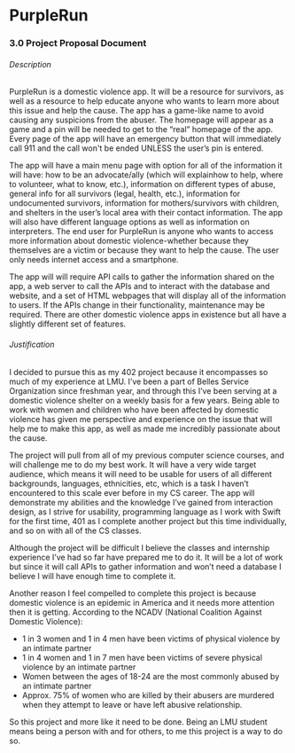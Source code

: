 # PurpleRun

### 3.0 Project Proposal Document

###### Description
PurpleRun is a domestic violence app. It will be a resource for survivors, as well as a resource to help educate anyone who wants to learn more about this issue and help the cause. The app has a game-like name to avoid causing any suspicions from the abuser. The homepage will appear as a game and a pin will be needed to get to the “real” homepage of the app. Every page of the app will have an emergency button that will immediately call 911 and the call won't be ended UNLESS the user’s pin is entered.  

The app will have a main menu page with option for all of the information it will have: how to be an advocate/ally (which will explainhow to help, where to volunteer, what to know, etc.), information on different types of abuse, general info for all survivors (legal, health, etc.), information for undocumented survivors, information for mothers/survivors with children, and shelters in the user’s local area with their contact information. The app will also have different language options as well as information on interpreters. The end user for PurpleRun is anyone who wants to access more information about domestic violence-whether because they themselves are a victim or because they want to help the cause. The user only needs internet access and a smartphone.   

The app will will require API calls to gather the information shared on the app, a web server to call the APIs and to interact with the database and website, and a set of HTML webpages that will display all of the information to users. If the APIs change in their functionality, maintenance may be required. There are other domestic violence apps in existence but all have a slightly different set of features. 

###### Justification 
I decided to pursue this as my 402 project because it encompasses so much of my experience at LMU. I’ve been a part of Belles Service Organization since freshman year, and through this I’ve been serving at a domestic violence shelter on a weekly basis for a few years. Being able to work with women and children who have been affected by domestic violence has given me perspective and experience on the issue that will help me to make this app, as well as made me incredibly passionate about the cause.  

The project will pull from all of my previous computer science courses, and will challenge me to do my best work. It will have a very wide target audience, which means it will need to be usable for users of all different backgrounds, languages, ethnicities, etc, which is a task I haven’t encountered to this scale ever before in my CS career. The app will demonstrate my abilities and the knowledge I’ve gained from interaction design, as I strive for usability, programming language as I work with Swift for the first time, 401 as I complete another project but this time individually, and so on with all of the CS classes.  

Although the project will be difficult I believe the classes and internship experience I’ve had so far have prepared me to do it. It will be a lot of work but since it will call APIs to gather information and won’t need a database I believe I will have enough time to complete it.  

Another reason I feel compelled to complete this project is because domestic violence is an epidemic in America and it needs more attention then it is getting. According to the NCADV (National Coalition Against Domestic Violence):  

* 1 in 3 women and 1 in 4 men have been victims of physical violence by an intimate partner  
* 1 in 4 women and 1 in 7 men have been victims of severe physical violence by an intimate partner  
* Women between the ages of 18-24 are the most commonly abused by an intimate partner  
* Approx. 75% of women who are killed by their abusers are murdered when they attempt to leave or have left abusive relationship.  

So this project and more like it need to be done. Being an LMU student means being a person with and for others, to me this project is a way to do so. 
